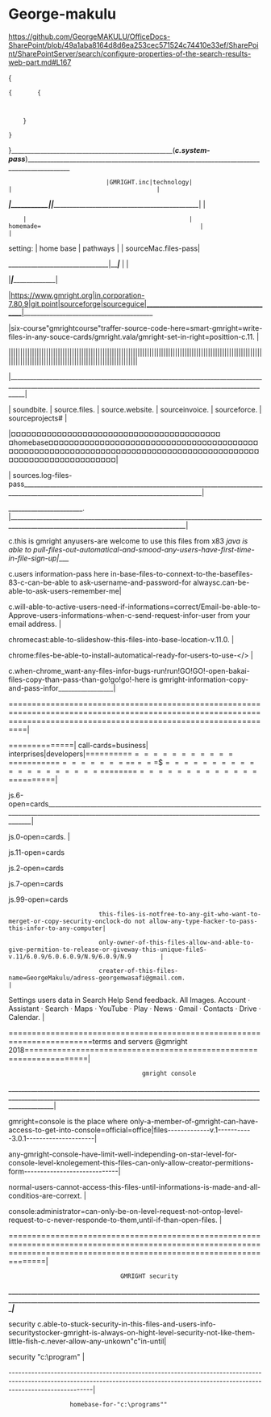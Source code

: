 # George-makulu

https://github.com/GeorgeMAKULU/OfficeDocs-SharePoint/blob/49a1aba8164d8d6ea253cec571524c74410e33ef/SharePoint/SharePointServer/search/configure-properties-of-the-search-results-web-part.md#L167


{

	{		{

			

		}

	}

}__________________________________________________(***c.system-pass***)___________________________________________________________________________________________

                               |GMRIGHT.inc|technology|                                                                  |                                        |

_______________________________|___________|__________|__________________________________________________________________|                                        |

        |                                             |             homemade=                                            |                                        |

setting:                       | home base | pathways |                                                                  |                    sourceMac.files-pass|

_______________________________|___________|_________ |                                                                  |

|_____________________________________________________|__________________________________________________________________|

|https://www.gmright.org|in.corporation-7.80.9|git.point|sourceforge|sourceguice|________________________________________|________________________________________

|six-course"gmrightcourse"traffer-source-code-here=smart-gmright=write-files-in-any-souce-cards/gmright.vala/gmright-set-in-right=posittion-c.11.                 |

|||||||||||||||||||||||||||||||||||||||||||||||||||||||||||||||||||||||||||||||||||||||||||||||||||||||||||||||||||||||||||||||||||||||||||||||||||||||||||||||||||

|_________________________________________________________________________________________________________________________________________________________________|

|         soundbite.   |       source.files.       |     source.website.    |         sourceinvoice.     |          sourceforce.     |          sourceprojects#   |

|¤¤¤¤¤¤¤¤¤¤¤¤¤¤¤¤¤¤¤¤¤¤¤¤¤¤¤¤¤¤¤¤¤¤¤¤¤¤¤¤¤¤homebase¤¤¤¤¤¤¤¤¤¤¤¤¤¤¤¤¤¤¤¤¤¤¤¤¤¤¤¤¤¤¤¤¤¤¤¤¤¤¤¤¤¤¤¤¤¤¤¤¤¤¤¤¤¤¤¤¤¤¤¤¤¤¤¤¤¤¤¤¤¤¤¤¤¤¤¤¤¤¤¤¤¤¤¤¤¤¤¤¤¤¤¤¤¤¤¤¤¤¤¤¤¤¤¤¤¤¤¤¤¤¤|

|     sources.log-files-pass______________________________________________________________________________________________________________________________________|

_______________________.    |_____________________________________________________________________________________________________________________________________|

c.this is gmright anyusers-are welcome to use this files from  x83 _java is able to pull-files-out-automatical-and-smood-any-users-have-first-time-in-file-sign-up|____

c.users information-pass here in-base-files-to-connext-to-the-basefiles-83-c-can-be-able to ask-username-and-password-for alwaysc.can-be-able-to-ask-users-remember-me|

c.will-able-to-active-users-need-if-informations=correct/Email-be-able-to-Approve-users-informations-when-c-send-request-infor-user from your email address.          |

chromecast:able-to-slideshow-this-files-into-base-location-v.11.0.                                                                                                    |

chrome:files-be-able-to-install-automatical-ready-for-users-to-use-</>                                                                                                |

c.when-chrome_want-any-files-infor-bugs-run!run!GO!GO!-open-bakai-files-copy-than-pass-than-go!go!go!-here is gmright-information-copy-and-pass-infor_________________|

======================================================================================================================================================================|

==============| call-cards=business| interprises|developers|==========$============$==========$========$=$===$$$=====================$=======$==============$=========|

js.6-open=cards_______________________________________________________________________________________________________________________________________________________|

js.0-open=cards.                                                                                                                                                      |

js.11-open=cards

js.2-open=cards

js.7-open=cards

js.99-open=cards

                             this-files-is-notfree-to-any-git-who-want-to-merget-or-copy-security-onclock-do not allow-any-type-hacker-to-pass-this-infor-to-any-computer|

                             only-owner-of-this-files-allow-and-able-to-give-permition-to-release-or-giveway-this-unique-fileS-v.11/6.0.9/6.0.6.0.9/N.9/6.0.9/N.9        |

                             creater-of-this-files-name=GeorgeMakulu/adress-georgemwasafi@gmail.com.                                                                     |

                             

                             

                             

                             

                             

Settings users data in Search Help Send feedback. All Images. Account · Assistant · Search · Maps · YouTube · Play · News · Gmail · Contacts · Drive · Calendar.          |

                           

                           

                           

========================================================================terms and servers @gmright 2018===================================================================|                         

                           

                                         gmright console

__________________________________________________________________________________________________________________________________________________________________________|

gmright=console is the place where only-a-member-of-gmright-can-have-access-to-get-into-console=official=office|files-------------v.1-----------3.0.1---------------------|

any-gmright-console-have-limit-well-independing-on-star-level-for-console-level-knolegement-this-files-can-only-allow-creator-permitions-form-----------------------------|

normal-users-cannot-access-this-files-until-informations-is-made-and-all-conditios-are-corrext.                                                                           |

console:administrator=can-only-be-on-level-request-not-ontop-level-request-to-c-never-responde-to-them,until-if-than-open-files.                                          |

==========================================================================================================================================================================|

                                   GMRIGHT security

__________________________________________________________________________________________________________________________________________________________________________|_____________

security c.able-to-stuck-security-in-this-files-and-users-info-securitystocker-gmright-is-always-on-hight-level-security-not-like-them-little-fish-c.never-allow-any-unkown"c"in-until|

security "c:\program"                                                                                                                                                                 |

--------------------------------------------------------------------------------------------------------------------------------------------------------------------------------------|

                     

                     homebase-for-"c:\programs""

